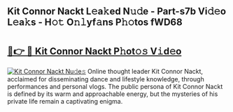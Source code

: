 ## Kit Connor Nackt L𝚎a𝚔ed N𝚞𝚍e - Part-s7b Vi𝚍𝚎o L𝚎a𝚔s - H𝚘𝚝 O𝚗𝚕yf𝚊ns P𝚑𝚘tos fWD68

# <h2><a href="http://kf4n9yo.oniu.top/?m=Kit+Connor+Nackt">🔗👉 🔴 Kit Connor Nackt P𝚑ot𝚘𝚜 V𝚒d𝚎o</a></h2>

[![Kit Connor Nackt Nu𝚍e𝚜](https://i.imgur.com/0qMVB7G.gif)](http://kf4n9yo.oniu.top/?m=Kit+Connor+Nackt)
Online thought leader Kit Connor Nackt, acclaimed for disseminating dance and lifestyle knowledge, through performances and personal vlogs. The public persona of Kit Connor Nackt is defined by its warm and approachable energy, but the mysteries of his private life remain a captivating enigma.  
